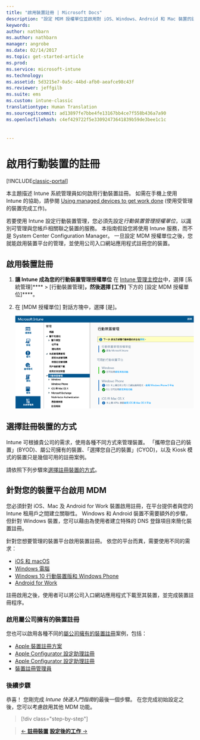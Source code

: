 ```yaml
---
title: "啟用裝置註冊 | Microsoft Docs"
description: "設定 MDM 授權單位並啟用對 iOS、Windows、Android 和 Mac 裝置的註冊。"
keywords: 
author: nathbarn
ms.author: nathbarn
manager: angrobe
ms.date: 02/14/2017
ms.topic: get-started-article
ms.prod: 
ms.service: microsoft-intune
ms.technology: 
ms.assetid: 5d3215e7-0a5c-44bd-afb0-aeafce98c43f
ms.reviewer: jeffgilb
ms.suite: ems
ms.custom: intune-classic
translationtype: Human Translation
ms.sourcegitcommit: ad13897fe7bbe4fe13167bb4ce7f558b436a7a90
ms.openlocfilehash: c4ef429722f5e33092473641839b59de3bee1c1c


---
```


# <a name="enable-enrollment-for-mobile-devices"></a>啟用行動裝置的註冊

[!INCLUDE[classic-portal](../includes/classic-portal.md)]

本主題描述 Intune 系統管理員如何啟用行動裝置註冊。 如需在手機上使用 Intune 的協助，請參閱 [Using managed devices to get work done](https://docs.microsoft.com/intune/enduser/company-portal-frequently-asked-questions) (使用受管理的裝置完成工作)。 

若要使用 Intune 設定行動裝置管理，您必須先設定*行動裝置管理授權單位*，以識別可管理與您帳戶相關聯之裝置的服務。 本指南假設您將使用 Intune 服務，而不是 System Center Configuration Manager。 一旦設定 MDM 授權單位之後，您就能啟用裝置平台的管理，並使用公司入口網站應用程式註冊您的裝置。

## <a name="enable-device-enrollment"></a>啟用裝置註冊

1. **讓 Intune 成為您的行動裝置管理授權單位**
    在 [Intune 管理主控台](https://manage.microsoft.com/)中，選擇 [系統管理]**** > [行動裝置管理]****，然後選擇 [工作]**** 下方的 [設定 MDM 授權單位]****。  

2. 在 [MDM 授權單位] 對話方塊中，選擇 [是]。

    ![管理主控台。 將 mdm 設為 Intune](./media/mdmAuthority.png)

## <a name="choose-how-to-enroll-devices"></a>選擇註冊裝置的方式

Intune 可根據貴公司的需求，使用各種不同方式來管理裝置。 「攜帶您自己的裝置」(BYOD)、屬公司擁有的裝置、「選擇您自己的裝置」(CYOD)，以及 Kiosk 模式的裝置只是幾個可用的註冊案例。

請依照下列步驟來[選擇註冊裝置的方式](choose-how-to-enroll-devices1.md)。

## <a name="enable-mdm-for-your-device-platform"></a>針對您的裝置平台啟用 MDM
您必須針對 iOS、Mac 及 Android for Work 裝置啟用註冊，在平台提供者與您的 Intune 租用戶之間建立關聯性。 Windows 和 Android 裝置不需要額外的步驟，但針對 Windows 裝置，您可以藉由為使用者建立特殊的 DNS 登錄項目來簡化裝置註冊。

針對您想要管理的裝置平台啟用裝置註冊。 依您的平台而異，需要使用不同的需求：

-  [iOS 和 macOS](https://docs.microsoft.com/intune/deploy-use/set-up-ios-and-mac-management-with-microsoft-intune)
-  [Windows 電腦](https://docs.microsoft.com/intune/deploy-use/set-up-windows-device-management-with-microsoft-intune)
-  [Windows 10 行動裝置版和 Windows Phone](https://docs.microsoft.com/intune/deploy-use/set-up-windows-phone-management-with-microsoft-intune)
- [Android for Work](https://docs.microsoft.com/intune/deploy-use/set-up-android-for-work)

註冊啟用之後，使用者可以將公司入口網站應用程式下載至其裝置，並完成裝置註冊程序。

### <a name="enable-company-owned-device-enrollment"></a>啟用屬公司擁有的裝置註冊
您也可以啟用各種不同的[屬公司擁有的裝置註冊](https://docs.microsoft.com/intune/deploy-use/manage-corporate-owned-devices)案例，包括：
- [Apple 裝置註冊方案](https://docs.microsoft.com/intune/deploy-use/ios-device-enrollment-program-in-microsoft-intune)
- [Apple Configurator 設定助理註冊](https://docs.microsoft.com/intune/deploy-use/ios-setup-assistant-enrollment-in-microsoft-intune)
- [Apple Configurator 設定助理註冊](https://docs.microsoft.com/intune/deploy-use/ios-direct-enrollment-in-microsoft-intune)
- [裝置註冊管理員](https://docs.microsoft.com/intune/deploy-use/enroll-corporate-owned-devices-with-the-device-enrollment-manager-in-microsoft-intune)

### <a name="next-steps"></a>後續步驟
恭喜！ 您剛完成 *Intune 快速入門指南*的最後一個步驟。 在您完成初始設定之後，您可以考慮啟用其他 MDM 功能。

>[!div class="step-by-step"]

>[&larr; **註冊裝置**](.\start-with-a-paid-subscription-to-microsoft-intune-step-8.md)     [**設定後的工作** &rarr;](.\post-configuration-tasks.md)  



<!--HONumber=Feb17_HO3-->


